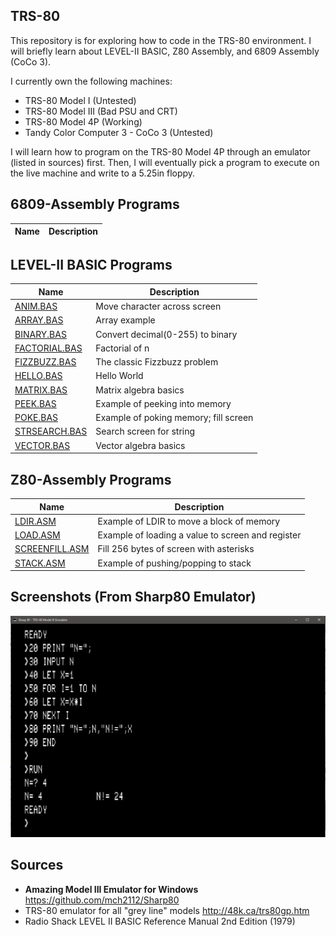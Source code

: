 ## TRS-80
This repository is for exploring how to code in the TRS-80 environment.
I will briefly learn about LEVEL-II BASIC, Z80 Assembly, and 6809 Assembly (CoCo 3).


I currently own the following machines:
* TRS-80 Model I (Untested)
* TRS-80 Model III (Bad PSU and CRT)
* TRS-80 Model 4P (Working)
* Tandy Color Computer 3 - CoCo 3 (Untested)


I will learn how to program on the TRS-80 Model 4P through an emulator (listed in sources) first.
Then, I will eventually pick a program to execute on the live machine and write to a 5.25in floppy.


## 6809-Assembly Programs
| **Name**           | **Description** |
| ------------------ | --------------- |


## LEVEL-II BASIC Programs
| **Name**           | **Description** |
| ------------------ | --------------- |
| [ANIM.BAS](https://github.com/barrettotte/TRS-80/tree/master/LEVEL-II-BASIC/ANIM.BAS) | Move character across screen |
| [ARRAY.BAS](https://github.com/barrettotte/TRS-80/tree/master/LEVEL-II-BASIC/ARRAY.BAS) | Array example |
| [BINARY.BAS](https://github.com/barrettotte/TRS-80/tree/master/LEVEL-II-BASIC/BINARY.BAS) | Convert decimal(0-255) to binary |
| [FACTORIAL.BAS](https://github.com/barrettotte/TRS-80/tree/master/LEVEL-II-BASIC/FACTORIAL.BAS) | Factorial of n |
| [FIZZBUZZ.BAS](https://github.com/barrettotte/TRS-80/tree/master/LEVEL-II-BASIC/FIZZBUZZ.BAS) | The classic Fizzbuzz problem |
| [HELLO.BAS](https://github.com/barrettotte/TRS-80/tree/master/LEVEL-II-BASIC/HELLO.BAS) | Hello World |
| [MATRIX.BAS](https://github.com/barrettotte/TRS-80/tree/master/LEVEL-II-BASIC/MATRIX.BAS) | Matrix algebra basics |
| [PEEK.BAS](https://github.com/barrettotte/TRS-80/tree/master/LEVEL-II-BASIC/PEEK.BAS) | Example of peeking into memory |
| [POKE.BAS](https://github.com/barrettotte/TRS-80/tree/master/LEVEL-II-BASIC/POKE.BAS) | Example of poking memory; fill screen |
| [STRSEARCH.BAS](https://github.com/barrettotte/TRS-80/tree/master/LEVEL-II-BASIC/STRSEARCH.BAS) | Search screen for string |
| [VECTOR.BAS](https://github.com/barrettotte/TRS-80/tree/master/LEVEL-II-BASIC/VECTOR.BAS) | Vector algebra basics |


## Z80-Assembly Programs
| **Name**           | **Description** |
| ------------------ | --------------- |
| [LDIR.ASM](https://github.com/barrettotte/TRS-80/tree/master/Z80-ASSEMBLY/LDIR.ASM) | Example of LDIR to move a block of memory |
| [LOAD.ASM](https://github.com/barrettotte/TRS-80/tree/master/Z80-ASSEMBLY/LOAD.ASM) | Example of loading a value to screen and register |
| [SCREENFILL.ASM](https://github.com/barrettotte/TRS-80/tree/master/Z80-ASSEMBLY/SCREENFILL.ASM) | Fill 256 bytes of screen with asterisks |
| [STACK.ASM](https://github.com/barrettotte/TRS-80/tree/master/Z80-ASSEMBLY/STACK.ASM) | Example of pushing/popping to stack |

## Screenshots (From Sharp80 Emulator)
[![factorial](https://github.com/barrettotte/TRS-80/blob/master/screenshots/FACTORIAL.PNG)](https://github.com/barrettotte/TRS-80/blob/master/screenshots/FACTORIAL.PNG)


## Sources
* **Amazing Model III Emulator for Windows** https://github.com/mch2112/Sharp80
* TRS-80 emulator for all "grey line" models http://48k.ca/trs80gp.htm
* Radio Shack LEVEL II BASIC Reference Manual 2nd Edition (1979)

